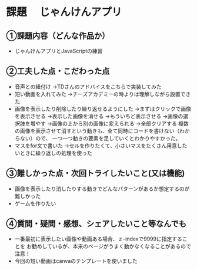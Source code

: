 # 課題　 じゃんけんアプリ

## ①課題内容（どんな作品か）
- じゃんけんアプリとJavaScriptの練習

## ②工夫した点・こだわった点
- 音声との紐付け
  →TDさんのアドバイスをこちらで実装してみた
- 短い動画を入れてみた 
  →チーズアカデミーの時よりは理解しながら設置できた
- 画像を表示したり削除したり繰り返せるようにした
  →まずはクリックで画像を表示させる
  →表示した画像を消せる
  →もういちど表示させる
  →画像の選択肢を増やす
  →画像の上から別の画像に変えられる
  →全部クリアする
 複数の画像を表示させて消すという動きも、全て同時にコードを書けない（わからない）ので、
 一つ一つ動きの要素を足していくとわかりやすかった。
 - マスをfor文で書いた
   →セルを作りたくて、小さいマスをたくさん用意したいときに繰り返しの処理を使った


## ③難しかった点・次回トライしたいこと(又は機能)
- 画像を表示したり消したりする動きでどんなパターンがあるか想定するのが難しかった
- ゲームを作りたい

## ④質問・疑問・感想、シェアしたいこと等なんでも
- 一番最初に表示したい画像や動画ある場合、ｚ-indexで9999に指定することを
  お勧めしているが、本来のページがうまく動かなくなることがあるので注意！
- 今回の短い動画はcanvaのテンプレートを使いました
